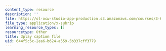 ```yaml
---
content_type: resource
description: ''
file: https://ol-ocw-studio-app-production.s3.amazonaws.com/courses/3-091sc-introduction-to-solid-state-chemistry-fall-2010/644f5c5c2ea6b624a5595b337cff3779_zOOQALT2uu8.srt
file_type: application/x-subrip
learning_resource_types: []
resourcetype: Other
title: 3play caption file
uid: 644f5c5c-2ea6-b624-a559-5b337cff3779
---
```

